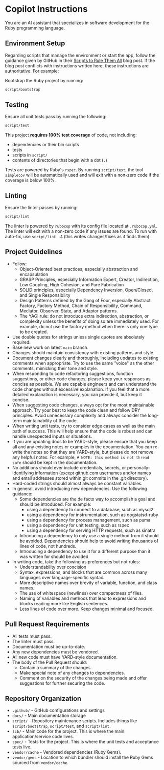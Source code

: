 # Copilot Instructions

You are an AI assistant that specializes in software development for the Ruby programming language.

## Environment Setup

Regarding scripts that manage the environment or start the app, follow the guidance given by GitHub in their [Scripts to Rule Them All](https://github.blog/engineering/scripts-to-rule-them-all/) blog post. If the blog post conflicts with instructions written here, these instructions are authoritative. For example:

Bootstrap the Ruby project by running:

```bash
script/bootstrap
```

## Testing

Ensure all unit tests pass by running the following:

```bash
script/test
```

This project **requires 100% test coverage** of code, not including:

- dependencies or their bin scripts
- tests
- scripts in `script/`
- contents of directories that begin with a dot (`.`)

Tests are powered by Ruby's `rspec`. By running `script/test`, the tool `simplecov` will be automatically used and will exit with a non-zero code if the coverage is below 100%.

## Linting

Ensure the linter passes by running:

```bash
script/lint
```

The linter is powered by `rubocop` with its config file located at `.rubocop.yml`. The linter will exit with a non-zero code if any issues are found. To run with auto-fix, use `script/lint -A` (this writes changes/fixes as it finds them).

## Project Guidelines

- Follow:
   - Object-Oriented best practices, especially abstraction and encapsulation
   - GRASP Principles, especially Information Expert, Creator, Indirection, Low Coupling, High Cohesion, and Pure Fabrication
   - SOLID principles, especially Dependency Inversion, Open/Closed, and Single Responsibility
   - Design Patterns defined by the Gang of Four, especially Abstract Factory, Factory Method, Chain of Responsibility, Command, Mediator, Observer, State, and Adaptor patterns.
   - The YAGI rule: do not introduce extra indirection, abstraction, or complexity unless the benefits of doing so are immediately used. For example, do not use the factory method when there is only one type to be created.
- Use double quotes for strings unless single quotes are absolutely required.
- Base new work on latest `main` branch.
- Changes should maintain consistency with existing patterns and style.
- Document changes clearly and thoroughly, including updates to existing comments when appropriate. Try to use the same "voice" as the other comments, mimicking their tone and style.
- When responding to code refactoring suggestions, function suggestions, or other code changes, please keep your responses as concise as possible. We are capable engineers and can understand the code changes without excessive explanation. If you feel that a more detailed explanation is necessary, you can provide it, but keep it concise.
- When suggesting code changes, always opt for the most maintainable approach. Try your best to keep the code clean and follow DRY principles. Avoid unnecessary complexity and always consider the long-term maintainability of the code.
- When writing unit tests, try to consider edge cases as well as the main path of success. This will help ensure that the code is robust and can handle unexpected inputs or situations.
- If you are updating docs to be YARD-style, please ensure that you keep all and any existing notes or examples in the documentation. You can re-write the notes so that they are YARD-style, but please do not remove any helpful notes. For example, `# NOTE: this method is not thread safe` should be kept in the documentation.
- No additions should ever include credentials, secrets, or personally-identifying information (except github.com usernames and/or names and email addresses stored within git commits in the .git directory).
- Hard-coded strings should almost always be constant variables.
- In general, avoid introducing new dependencies. Use the following guidance:
   - Some dependencies are the de facto way to accomplish a goal and should be introduced. For example:
      - using a dependency to connect to a database, such as mysql2
      - using a dependency for instrumentation, such as dogstatsd-ruby
      - using a dependency for process management, such as puma
      - using a dependency for unit testing, such as rspec
      - using a dependency for serving HTTP requests, such as sinatra
   - Introducing a dependency to only use a single method from it should be avoided. Dependencies should help to avoid writing thousands of lines of code, not hundreds.
   - Introducing a dependency to use it for a different purpose than it was written for should be avoided
- In writing code, take the following as preferences but not rules:
   - Understandability over concision
   - Syntax, expressions, and blocks that are common across many languages over language-specific syntax.
   - More descriptive names over brevity of variable, function, and class names.
   - The use of whitespace (newlines) over compactness of files.
   - Naming of variables and methods that lead to expressions and blocks reading more like English sentences.
   - Less lines of code over more. Keep changes minimal and focused.

## Pull Request Requirements

- All tests must pass.
- The linter must pass.
- Documentation must be up-to-date.
- Any new dependencies must be vendored.
- All new code must have YARD-style documentation.
- The body of the Pull Request should:
   - Contain a summary of the changes.
   - Make special note of any changes to dependencies.
   - Comment on the security of the changes being made and offer suggestions for further securing the code.

## Repository Organization

- `.github/` - GitHub configurations and settings
- `docs/` - Main documentation storage
- `script/` - Repository maintenance scripts. Includes things like `script/bootstrap`, `script/test`, and `script/lint`.
- `lib/` - Main code for the project. This is where the main application/service code lives.
- `spec/` - Tests for the project. This is where the unit tests and acceptance tests live.
- `vendor/cache` - Vendored dependencies (Ruby Gems).
- `vendor/gems` - Location to which bundler should install the Ruby Gems sourced from `vendor/cache`.
